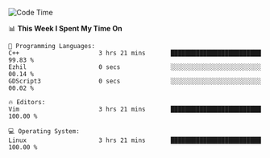 <!-- [![Top Langs](https://github-readme-stats.vercel.app/api/top-langs/?username=gagahsyuja&theme=dracula&hide_border=true&border_radius=7)](https://github.com/anuraghazra/github-readme-stats) -->

<!--START_SECTION:waka-->
![Code Time](http://img.shields.io/badge/Code%20Time-189%20hrs%202%20mins-blue)

📊 **This Week I Spent My Time On** 

```text
💬 Programming Languages: 
C++                      3 hrs 21 mins       █████████████████████████   99.83 % 
Ezhil                    0 secs              ░░░░░░░░░░░░░░░░░░░░░░░░░   00.14 % 
GDScript3                0 secs              ░░░░░░░░░░░░░░░░░░░░░░░░░   00.02 % 

🔥 Editors: 
Vim                      3 hrs 21 mins       █████████████████████████   100.00 % 

💻 Operating System: 
Linux                    3 hrs 21 mins       █████████████████████████   100.00 % 
```


<!--END_SECTION:waka-->
